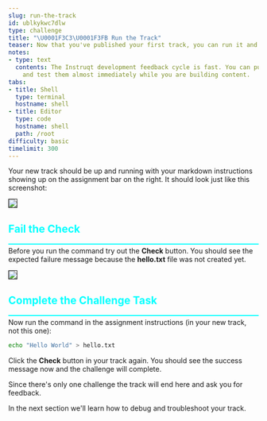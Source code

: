 ```yaml
---
slug: run-the-track
id: ublkykwc7dlw
type: challenge
title: "\U0001F3C3\U0001F3FB Run the Track"
teaser: Now that you've published your first track, you can run it and test it out.
notes:
- type: text
  contents: The Instruqt development feedback cycle is fast. You can push changes
    and test them almost immediately while you are building content.
tabs:
- title: Shell
  type: terminal
  hostname: shell
- title: Editor
  type: code
  hostname: shell
  path: /root
difficulty: basic
timelimit: 300
---
```

<style type="text/css" rel="stylesheet">
hr.cyan { background-color: cyan; color: cyan; height: 2px; margin-bottom: -10px; }
h2.cyan { color: cyan; }
</style>Your new track should be up and running with your markdown instructions showing up on the assignment bar on the right. It should look just like this screenshot:

<img style="border: 1px solid;" src="https://github.com/instruqt/instruqt-training-assets/blob/master/track-images/create_a_file.png?raw=true"></img>

<h2 class="cyan">Fail the Check</h2>
<hr class="cyan">

Before you run the command try out the **Check** button. You should see the expected failure message because the **hello.txt** file was not created yet.

<img style="border: 1px solid;" src="https://github.com/instruqt/instruqt-training-assets/blob/master/track-images/failed_attempt.png?raw=true"></img>

<h2 class="cyan">Complete the Challenge Task</h2>
<hr class="cyan">

Now run the command in the assignment instructions (in your new track, not this one):

```bash
echo "Hello World" > hello.txt
```

Click the **Check** button in your track again. You should see the success message now and the challenge will complete.

Since there's only one challenge the track will end here and ask you for feedback.

In the next section we'll learn how to debug and troubleshoot your track.
